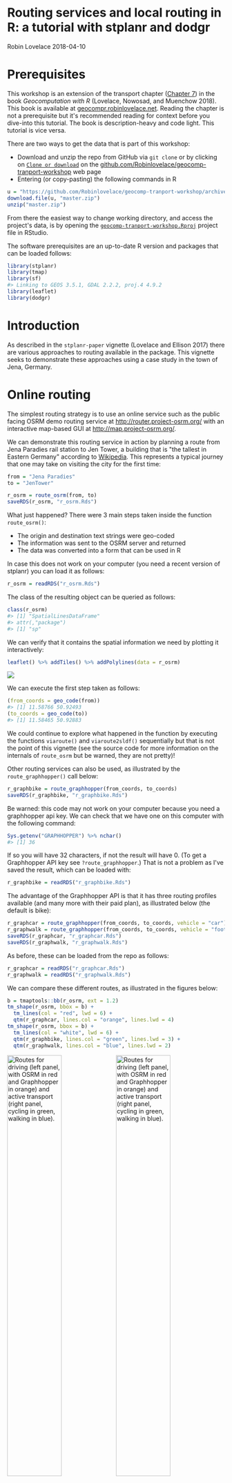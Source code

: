Routing services and local routing in R: a tutorial with stplanr and dodgr
================
Robin Lovelace
2018-04-10

Prerequisites
=============

This workshop is an extension of the transport chapter ([Chapter 7](http://geocompr.robinlovelace.net/transport.html)) in the book *Geocomputation with R* (Lovelace, Nowosad, and Muenchow 2018). This book is available at [geocompr.robinlovelace.net](http://geocompr.robinlovelace.net). Reading the chapter is not a prerequisite but it's recommended reading for context before you dive-into this tutorial. The book is description-heavy and code light. This tutorial is vice versa.

There are two ways to get the data that is part of this workshop:

-   Download and unzip the repo from GitHub via `git clone` or by clicking on [`Clone or download`](https://github.com/Robinlovelace/geocomp-tranport-workshop/archive/master.zip) on the [github.com/Robinlovelace/geocomp-tranport-workshop](https://github.com/Robinlovelace/geocomp-tranport-workshop) web page
-   Entering (or copy-pasting) the following commands in R

``` r
u = "https://github.com/Robinlovelace/geocomp-tranport-workshop/archive/master.zip"
download.file(u, "master.zip")
unzip("master.zip")
```

From there the easiest way to change working directory, and access the project's data, is by opening the [`geocomp-tranport-workshop.Rproj`](https://github.com/Robinlovelace/geocomp-tranport-workshop/blob/master/geocomp-tranport-workshop.Rproj) project file in RStudio.

The software prerequisites are an up-to-date R version and packages that can be loaded follows:

``` r
library(stplanr)
library(tmap)
library(sf)
#> Linking to GEOS 3.5.1, GDAL 2.2.2, proj.4 4.9.2
library(leaflet)
library(dodgr)
```

Introduction
============

As described in the `stplanr-paper` vignette (Lovelace and Ellison 2017) there are various approaches to routing available in the package. This vignette seeks to demonstrate these approaches using a case study in the town of Jena, Germany.

Online routing
==============

The simplest routing strategy is to use an online service such as the public facing OSRM demo routing service at <http://router.project-osrm.org/> with an interactive map-based GUI at <http://map.project-osrm.org/>.

We can demonstrate this routing service in action by planning a route from Jena Paradies rail station to Jen Tower, a building that is "the tallest in Eastern Germany" according to [Wikipedia](https://en.wikipedia.org/wiki/JenTower). This represents a typical journey that one may take on visiting the city for the first time:

``` r
from = "Jena Paradies"
to = "JenTower"
```

``` r
r_osrm = route_osrm(from, to)
saveRDS(r_osrm, "r_osrm.Rds")
```

What just happened? There were 3 main steps taken inside the function `route_osrm()`:

-   The origin and destination text strings were geo-coded
-   The information was sent to the OSRM server and returned
-   The data was converted into a form that can be used in R

In case this does not work on your computer (you need a recent version of stplanr) you can load it as follows:

``` r
r_osrm = readRDS("r_osrm.Rds")
```

The class of the resulting object can be queried as follows:

``` r
class(r_osrm)
#> [1] "SpatialLinesDataFrame"
#> attr(,"package")
#> [1] "sp"
```

We can verify that it contains the spatial information we need by plotting it interactively:

``` r
leaflet() %>% addTiles() %>% addPolylines(data = r_osrm)
```

![](README_files/figure-markdown_github/unnamed-chunk-7-1.png)

We can execute the first step taken as follows:

``` r
(from_coords = geo_code(from))
#> [1] 11.58766 50.92493
(to_coords = geo_code(to))
#> [1] 11.58465 50.92883
```

We could continue to explore what happened in the function by executing the functions `viaroute()` and `viaroute2sldf()` sequentially but that is not the point of this vignette (see the source code for more information on the internals of `route_osrm` but be warned, they are not pretty)!

Other routing services can also be used, as illustrated by the `route_graphhopper()` call below:

``` r
r_graphbike = route_graphhopper(from_coords, to_coords)
saveRDS(r_graphbike, "r_graphbike.Rds")
```

Be warned: this code may not work on your computer because you need a graphhopper api key. We can check that we have one on this computer with the following command:

``` r
Sys.getenv("GRAPHHOPPER") %>% nchar()
#> [1] 36
```

If so you will have 32 characters, if not the result will have 0. (To get a Graphhopper API key see `?route_graphhopper`.) That is not a problem as I've saved the result, which can be loaded with:

``` r
r_graphbike = readRDS("r_graphbike.Rds")
```

The advantage of the Graphhopper API is that it has three routing profiles available (and many more with their paid plan), as illustrated below (the default is bike):

``` r
r_graphcar = route_graphhopper(from_coords, to_coords, vehicle = "car")
r_graphwalk = route_graphhopper(from_coords, to_coords, vehicle = "foot")
saveRDS(r_graphcar, "r_graphcar.Rds")
saveRDS(r_graphwalk, "r_graphwalk.Rds")
```

As before, these can be loaded from the repo as follows:

``` r
r_graphcar = readRDS("r_graphcar.Rds")
r_graphwalk = readRDS("r_graphwalk.Rds")
```

We can compare these different routes, as illustrated in the figures below:

``` r
b = tmaptools::bb(r_osrm, ext = 1.2)
tm_shape(r_osrm, bbox = b) +
  tm_lines(col = "red", lwd = 6) +
  qtm(r_graphcar, lines.col = "orange", lines.lwd = 4)
tm_shape(r_osrm, bbox = b) +
  tm_lines(col = "white", lwd = 6) +
  qtm(r_graphbike, lines.col = "green", lines.lwd = 3) +
  qtm(r_graphwalk, lines.col = "blue", lines.lwd = 2)
```

<img src="README_files/figure-markdown_github/routes-1.png" alt="Routes for driving (left panel, with OSRM in red and Graphhopper in orange) and active transport (right panel, cycling in green, walking in blue)." width="50%" /><img src="README_files/figure-markdown_github/routes-2.png" alt="Routes for driving (left panel, with OSRM in red and Graphhopper in orange) and active transport (right panel, cycling in green, walking in blue)." width="50%" />
<p class="caption">
Routes for driving (left panel, with OSRM in red and Graphhopper in orange) and active transport (right panel, cycling in green, walking in blue).
</p>

The results show a diversity of route options. We can make the following generalisations:

-   Motorised routes tend to be more circuitous
-   Routes for the same mode can be very different depending on which weighting profile is used
-   Walking and cycling routes tend to be similar, although walking routes tend to be more direct as they can pass through steps etc.

There are some major limitations associated with online routing:

-   It is slow
-   It can be expensive
-   It's not conducive to reproducibility - the service may change and you need an API key
-   You do not have control over the weighting profiles (this can be good and bad)

To overcome these limitations we can do local routing.

Local routing
=============

To do local routing you need a route network, e.g. as provided by the following commands:

``` r
library(osmdata)
bb_jena = getbb("Jena")
osm_jena = opq(bbox = bb_jena) %>% 
  add_osm_feature("highway", "prim|second|cycle", value_exact = FALSE) %>% 
  osmdata_sf()
summary(osm_jena)
ways = osm_jena$osm_lines
write_sf(ways, "ways.geojson")
```

To save time we've saved the result, which can be loaded as follows from the vignettes folder:

``` r
ways = read_sf("ways.geojson")
```

Let's check if this is a reasonable representation of Jena's route network:

``` r
leaflet() %>% addTiles() %>% addPolylines(data = ways)
```

![](README_files/figure-markdown_github/unnamed-chunk-16-1.png)

Clearly it's a very simplified route network. A more comprehensive network could be created by altering the arguments passed to `add_osm_feature`, e.g. to simply `add_osm_feature("highway")`. We deliberately use a subset of the network for teaching. Now, how do we find routes along it?

``` r
ways_sp = as(ways, "Spatial")
ways_sln = SpatialLinesNetwork(ways_sp)
slotNames(ways_sln)
#> [1] "sl"          "g"           "nb"          "weightfield"
weightfield(ways_sln)
#> [1] "length"
class(ways_sln@g)
#> [1] "igraph"
```

We can find the shortest path between A and B as follows:

``` r
from_sln = find_network_nodes(ways_sln, from_coords[1], from_coords[2])
to_sln = find_network_nodes(ways_sln, to_coords[1], to_coords[2])
r_local = sum_network_routes(ways_sln, from_sln, to_sln, "length", combinations = F)
leaflet() %>% addTiles() %>% addPolylines(data = r_local)
```

![](README_files/figure-markdown_github/unnamed-chunk-18-1.png)

``` r
g = ways_sln@g
e = igraph::edge_betweenness(ways_sln@g)
lwd = e / mean(e)
plot(ways_sln@sl, lwd = lwd)
```

![](README_files/figure-markdown_github/unnamed-chunk-19-1.png)

``` r
leaflet() %>% addProviderTiles("OpenStreetMap.BlackAndWhite") %>%
  addPolylines(data = ways_sln@sl, weight = lwd * 5)
```

![](README_files/figure-markdown_github/unnamed-chunk-20-1.png)

What has just happened? Well this is a workshop that aims to teach how to learn so this is a question for you to answer. Here are some clues:

-   `?igraph::edge_betweenness`
-   Google "graph betweenness"
-   Take a look at the paper Cooper (2017)
-   Ask the sub-question: how does this relate to routing single lines above?

Anothe way to acheive a similar result is with the **dodgr** package:

``` r
ways_dg = weight_streetnet(ways)
summary(ways_dg)
#>     geom_num         edge_id        from_id             from_lon    
#>  Min.   :   1.0   Min.   :    1   Length:18170       Min.   :11.41  
#>  1st Qu.: 339.0   1st Qu.: 4543   Class :character   1st Qu.:11.54  
#>  Median : 652.0   Median : 9086   Mode  :character   Median :11.60  
#>  Mean   : 706.4   Mean   : 9086                      Mean   :11.60  
#>  3rd Qu.:1062.0   3rd Qu.:13628                      3rd Qu.:11.68  
#>  Max.   :1561.0   Max.   :18170                      Max.   :11.77  
#>     from_lat        to_id               to_lon          to_lat     
#>  Min.   :50.76   Length:18170       Min.   :11.41   Min.   :50.76  
#>  1st Qu.:50.87   Class :character   1st Qu.:11.54   1st Qu.:50.87  
#>  Median :50.93   Mode  :character   Median :11.60   Median :50.93  
#>  Mean   :50.93                      Mean   :11.60   Mean   :50.93  
#>  3rd Qu.:51.01                      3rd Qu.:11.68   3rd Qu.:51.01  
#>  Max.   :51.11                      Max.   :11.77   Max.   :51.11  
#>        d              d_weighted          highway         
#>  Min.   :0.000557   Min.   :    0.001   Length:18170      
#>  1st Qu.:0.014026   1st Qu.:    0.018   Class :character  
#>  Median :0.024300   Median :    0.031   Mode  :character  
#>  Mean   :0.039564   Mean   :   27.618                     
#>  3rd Qu.:0.045741   3rd Qu.:    0.061                     
#>  Max.   :0.890253   Max.   :10734.315                     
#>     way_id            component     
#>  Length:18170       Min.   : 1.000  
#>  Class :character   1st Qu.: 1.000  
#>  Mode  :character   Median : 1.000  
#>                     Mean   : 2.511  
#>                     3rd Qu.: 1.000  
#>                     Max.   :43.000
```

This shows that there are 18,000+ edges just in that subset of ways in a small town. This should explain why we're not using the complete route network!

In any case, we can find the fastest route between any 2 'node' points on the graph as follows:

``` r
verts <- dodgr_vertices(ways_dg) # the vertices or points for routing
# path between 2 arbitrarily chosen vertices:
dp = dodgr_paths(ways_dg, from = verts$id [1], to = verts$id [9000])
str(dp)
#> List of 1
#>  $ 1:List of 1
#>   ..$ 1-9000: chr [1:335] "45" "46" "47" "501" ...
```

The result is a character vector of IDs representing the shortest path, with values mapping on to `verts$id`. These can be joined together into a spatial object with:

``` r
path1 <- verts[match(dp[[1]][[1]], verts$id), ]
head(path1)
#>      id        x        y component   n
#> 67   45 11.58296 50.92303         1  44
#> 68   46 11.58299 50.92306         1  45
#> 69   47 11.58300 50.92310         1  46
#> 833 501 11.58298 50.92314         1 500
#> 831 500 11.58308 50.92319         1 499
#> 829 499 11.58348 50.92363         1 498
```

The path can be visualised as follows:

``` r
leaflet() %>% addTiles() %>% addCircles(path1$x, path1$y)
```

![](README_files/figure-markdown_github/unnamed-chunk-24-1.png)

How can we convert this into a spatial network again? To do so we can do routing on an industrial scale, using the bicycle weighting profile as follows:

``` r
from <- sample(ways_dg$from_id, size = 100)
to <- sample(ways_dg$to_id, size = 100)
flows <- matrix(rep(1, length(from) * length(to)),
                 nrow = length(from))
graph_f <- dodgr_flows_aggregate(ways_dg, from, to, flows = flows,
                                 wt_profile = "bicycle")
head(graph_f)
#>   geom_num edge_id from_id from_lon from_lat to_id   to_lon   to_lat
#> 1        1       1       1 11.58286 50.92301     2 11.58280 50.92285
#> 2        1       2       2 11.58280 50.92285     1 11.58286 50.92301
#> 3        1       3       2 11.58280 50.92285     3 11.58137 50.92114
#> 4        1       4       3 11.58137 50.92114     2 11.58280 50.92285
#> 5        1       5       3 11.58137 50.92114     4 11.58129 50.92105
#> 6        1       6       4 11.58129 50.92105     3 11.58137 50.92114
#>            d d_weighted   highway  way_id component flow
#> 1 0.01764792 0.02205990 secondary 4934236         1  361
#> 2 0.01764792 0.02205990 secondary 4934236         1  340
#> 3 0.21501921 0.26877401 secondary 4934236         1  361
#> 4 0.21501921 0.26877401 secondary 4934236         1  340
#> 5 0.01215404 0.01519255 secondary 4934236         1  361
#> 6 0.01215404 0.01519255 secondary 4934236         1  340
```

The above code created a origin-destination dataset with 100 origins and 100 destinations and found the shortest path, for the bicycle road weight profile, of the 10,000 routes between them. Imagine how long all that routing would take using an on-line routing service. The code chunk below converts the results back into a spatial object, and plots it:

``` r
graph_undir <- merge_directed_flows (graph_f)
ways_dsf = dodgr_to_sf(net = graph_undir)
names(ways_dsf$dat)
#> [1] "geom_num"  "highway"   "way_id"    "component" "flow"
names(ways_dsf)
#> [1] "dat"   "geoms"
lwd2 = ways_dsf$dat$flow / mean(ways_dsf$dat$flow)
plot(ways_dsf$geoms, lwd = lwd2)
```

![](README_files/figure-markdown_github/unnamed-chunk-26-1.png)

Questions for further study:

-   How does **dodgr** work?
    -   Hint: see the [`dodgr` vignette](https://cran.r-project.org/web/packages/dodgr/vignettes/dodgr.html#6_shortest_paths) (Padgham and Peutschnig, n.d.)
-   How can more realistic flows between origin-destination pairs be generated?
    -   Hint: see Simini et al. (2012).

Acknowledgements
================

Many thanks to the developers of all the software used in this tutorial and Jannes Muenchow for hosting me in Jena.

For reproducibility, the package versions used for this tutorial are shown below (note the development versions are used in many cases):

``` r
devtools::session_info()
#> Session info -------------------------------------------------------------
#>  setting  value                       
#>  version  R version 3.4.4 (2018-03-15)
#>  system   x86_64, linux-gnu           
#>  ui       X11                         
#>  language en_GB:en                    
#>  collate  en_GB.UTF-8                 
#>  tz       Europe/London               
#>  date     2018-04-10
#> Packages -----------------------------------------------------------------
#>  package      * version    date       source                              
#>  assertthat     0.2.0      2017-04-11 cran (@0.2.0)                       
#>  backports      1.1.2      2017-12-13 CRAN (R 3.4.3)                      
#>  base         * 3.4.4      2018-03-16 local                               
#>  base64enc      0.1-3      2015-07-28 cran (@0.1-3)                       
#>  bindr          0.1.1      2018-03-13 CRAN (R 3.4.4)                      
#>  bindrcpp       0.2.2      2018-03-29 CRAN (R 3.4.4)                      
#>  bitops         1.0-6      2013-08-17 CRAN (R 3.4.1)                      
#>  boot           1.3-20     2017-07-30 CRAN (R 3.4.1)                      
#>  class          7.3-14     2015-08-30 CRAN (R 3.4.0)                      
#>  classInt       0.1-24     2017-04-16 cran (@0.1-24)                      
#>  coda           0.19-1     2016-12-08 cran (@0.19-1)                      
#>  codetools      0.2-15     2016-10-05 CRAN (R 3.3.1)                      
#>  colorspace     1.3-2      2016-12-14 CRAN (R 3.4.1)                      
#>  compiler       3.4.4      2018-03-16 local                               
#>  crosstalk      1.0.0      2016-12-21 cran (@1.0.0)                       
#>  curl           3.2        2018-03-28 CRAN (R 3.4.4)                      
#>  datasets     * 3.4.4      2018-03-16 local                               
#>  DBI            0.8        2018-03-02 cran (@0.8)                         
#>  deldir         0.1-15     2018-04-01 CRAN (R 3.4.4)                      
#>  devtools       1.13.5     2018-02-18 CRAN (R 3.4.4)                      
#>  dichromat      2.0-0      2013-01-24 CRAN (R 3.3.2)                      
#>  digest         0.6.15     2018-01-28 CRAN (R 3.4.3)                      
#>  dodgr        * 0.1.0.099  2018-04-10 Github (ATFutures/dodgr@94bbb8a)    
#>  dplyr          0.7.4      2017-09-28 CRAN (R 3.4.3)                      
#>  e1071          1.6-8      2017-02-02 cran (@1.6-8)                       
#>  evaluate       0.10.1     2017-06-24 CRAN (R 3.4.1)                      
#>  expm           0.999-2    2017-03-29 cran (@0.999-2)                     
#>  foreach        1.4.4      2017-12-12 CRAN (R 3.4.3)                      
#>  foreign        0.8-69     2017-06-21 CRAN (R 3.4.0)                      
#>  gdalUtils      2.0.1.7    2015-10-10 cran (@2.0.1.7)                     
#>  gdata          2.18.0     2017-06-06 cran (@2.18.0)                      
#>  geojsonlint    0.2.0      2016-11-03 cran (@0.2.0)                       
#>  geosphere      1.5-7      2017-11-05 CRAN (R 3.4.2)                      
#>  glue           1.2.0      2017-10-29 CRAN (R 3.4.2)                      
#>  gmodels        2.16.2     2015-07-22 cran (@2.16.2)                      
#>  graphics     * 3.4.4      2018-03-16 local                               
#>  grDevices    * 3.4.4      2018-03-16 local                               
#>  grid           3.4.4      2018-03-16 local                               
#>  gtools         3.5.0      2015-05-29 cran (@3.5.0)                       
#>  highr          0.6        2016-05-09 CRAN (R 3.3.2)                      
#>  htmltools      0.3.6      2017-04-28 cran (@0.3.6)                       
#>  htmlwidgets    1.0        2018-01-20 CRAN (R 3.4.3)                      
#>  httpuv         1.3.6.2    2018-03-02 CRAN (R 3.4.4)                      
#>  httr           1.3.1      2017-08-20 cran (@1.3.1)                       
#>  igraph         1.2.1      2018-03-10 cran (@1.2.1)                       
#>  iterators      1.0.9      2017-12-12 CRAN (R 3.4.3)                      
#>  jsonlite       1.5        2017-06-01 cran (@1.5)                         
#>  jsonvalidate   1.0.0      2016-06-13 cran (@1.0.0)                       
#>  KernSmooth     2.23-15    2015-06-29 CRAN (R 3.4.0)                      
#>  knitr          1.20       2018-02-20 cran (@1.20)                        
#>  lattice        0.20-35    2017-03-25 CRAN (R 3.3.3)                      
#>  leaflet      * 2.0.0      2018-04-09 Github (rstudio/leaflet@8d54fd4)    
#>  LearnBayes     2.15.1     2018-03-18 CRAN (R 3.4.4)                      
#>  lubridate      1.7.3      2018-02-27 cran (@1.7.3)                       
#>  lwgeom         0.1-5      2018-03-20 Github (r-spatial/lwgeom@389090c)   
#>  magrittr       1.5        2014-11-22 CRAN (R 3.3.2)                      
#>  maptools       0.9-2      2017-03-25 cran (@0.9-2)                       
#>  mapview        2.3.0      2018-01-30 cran (@2.3.0)                       
#>  MASS           7.3-49     2018-02-23 CRAN (R 3.4.3)                      
#>  Matrix         1.2-13     2018-04-02 CRAN (R 3.4.4)                      
#>  memoise        1.1.0      2017-04-21 CRAN (R 3.4.1)                      
#>  methods      * 3.4.4      2018-03-16 local                               
#>  mime           0.5        2016-07-07 CRAN (R 3.3.2)                      
#>  munsell        0.4.3      2016-02-13 CRAN (R 3.3.2)                      
#>  nlme           3.1-131.1  2018-02-16 CRAN (R 3.4.3)                      
#>  openxlsx       4.0.17     2017-03-23 CRAN (R 3.4.1)                      
#>  osmar          1.1-7      2013-11-21 cran (@1.1-7)                       
#>  osmdata        0.0.6.001  2018-03-20 Github (ropensci/osmdata@367a29c)   
#>  pillar         1.2.1      2018-02-27 CRAN (R 3.4.4)                      
#>  pkgconfig      2.0.1      2017-03-21 cran (@2.0.1)                       
#>  plyr           1.8.4      2016-06-08 CRAN (R 3.3.2)                      
#>  png            0.1-7      2013-12-03 cran (@0.1-7)                       
#>  R.methodsS3    1.7.1      2016-02-16 cran (@1.7.1)                       
#>  R.oo           1.21.0     2016-11-01 cran (@1.21.0)                      
#>  R.utils        2.6.0      2017-11-05 CRAN (R 3.4.2)                      
#>  R6             2.2.2      2017-06-17 cran (@2.2.2)                       
#>  raster         2.6-7      2017-11-13 CRAN (R 3.4.2)                      
#>  rbenchmark     1.0.0      2012-08-30 CRAN (R 3.4.3)                      
#>  RColorBrewer   1.1-2      2014-12-07 CRAN (R 3.3.2)                      
#>  Rcpp           0.12.16    2018-03-13 CRAN (R 3.4.4)                      
#>  RcppParallel   4.4.0      2018-03-02 CRAN (R 3.4.4)                      
#>  RCurl          1.95-4.10  2018-01-04 CRAN (R 3.4.3)                      
#>  rgdal          1.2-18     2018-03-17 CRAN (R 3.4.4)                      
#>  rgeos          0.3-26     2017-10-31 cran (@0.3-26)                      
#>  rlang          0.2.0.9001 2018-04-10 Github (r-lib/rlang@70d2d40)        
#>  rmapshaper     0.4.0      2018-04-05 Github (ateucher/rmapshaper@c3895d3)
#>  rmarkdown      1.9        2018-03-01 CRAN (R 3.4.4)                      
#>  rprojroot      1.3-2      2018-01-03 CRAN (R 3.4.3)                      
#>  rvest          0.3.2      2016-06-17 CRAN (R 3.3.2)                      
#>  satellite      1.0.1      2017-10-18 CRAN (R 3.4.2)                      
#>  scales         0.5.0.9000 2017-11-06 Github (hadley/scales@d767915)      
#>  sf           * 0.6-2      2018-04-09 Github (r-spatial/sf@b7de234)       
#>  shiny          1.0.5      2017-08-23 CRAN (R 3.4.1)                      
#>  sp             1.2-7      2018-01-19 cran (@1.2-7)                       
#>  spData         0.2.8.4    2018-04-03 Github (nowosad/spData@028447b)     
#>  spDataLarge    0.2.6.1    2018-04-03 Github (nowosad/spDataLarge@1ff264f)
#>  spdep          0.7-7      2018-04-03 CRAN (R 3.4.4)                      
#>  splines        3.4.4      2018-03-16 local                               
#>  stats        * 3.4.4      2018-03-16 local                               
#>  stats4         3.4.4      2018-03-16 local                               
#>  stplanr      * 0.2.3.9000 2018-04-10 Github (ropensci/stplanr@4b8abda)   
#>  stringi        1.1.7      2018-03-12 CRAN (R 3.4.4)                      
#>  stringr        1.3.0      2018-02-19 cran (@1.3.0)                       
#>  tibble         1.4.2      2018-01-22 cran (@1.4.2)                       
#>  tmap         * 2.0        2018-04-09 Github (mtennekes/tmap@32ab9d9)     
#>  tmaptools      2.0        2018-04-07 Github (mtennekes/tmaptools@01d1e9f)
#>  tools          3.4.4      2018-03-16 local                               
#>  udunits2       0.13       2016-11-17 cran (@0.13)                        
#>  units          0.5-1      2018-01-08 cran (@0.5-1)                       
#>  utils        * 3.4.4      2018-03-16 local                               
#>  V8             1.5        2017-04-25 cran (@1.5)                         
#>  viridisLite    0.3.0      2018-02-01 cran (@0.3.0)                       
#>  webshot        0.5.0      2017-11-29 CRAN (R 3.4.2)                      
#>  withr          2.1.2      2018-04-07 Github (jimhester/withr@79d7b0d)    
#>  XML            3.98-1.10  2018-02-19 cran (@3.98-1.)                     
#>  xml2           1.2.0      2018-01-24 CRAN (R 3.4.3)                      
#>  xtable         1.8-2      2016-02-05 cran (@1.8-2)                       
#>  yaml           2.1.18     2018-03-08 CRAN (R 3.4.4)
```

References
==========

Cooper, Crispin H.V. 2017. “Using Spatial Network Analysis to Model Pedal Cycle Flows, Risk and Mode Choice.” *Journal of Transport Geography* 58 (January): 157–65. doi:[10.1016/j.jtrangeo.2016.12.003](https://doi.org/10.1016/j.jtrangeo.2016.12.003).

Lovelace, Robin, and Richard Ellison. 2017. “Stplanr: A Package for Transport Planning.” *The R Journal*. <https://github.com/ropensci/stplanr>.

Lovelace, Robin, Jakub Nowosad, and Jannes Muenchow. 2018. *Geocomputation with R*.

Padgham, Mark, and Andreas Peutschnig. n.d. *Dodgr: Distances on Directed Graphs*. <https://github.com/ATFutures/dodgr>.

Simini, Filippo, Marta C Gonz’alez, Amos Maritan, and Albert-L’aszl’o Barab’asi. 2012. “A Universal Model for Mobility and Migration Patterns.” *Nature*, February, 8–12. doi:[10.1038/nature10856](https://doi.org/10.1038/nature10856).
